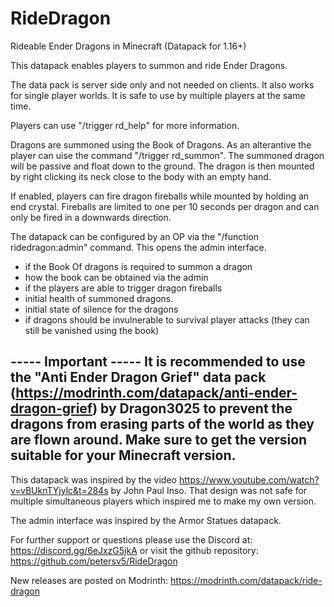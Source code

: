 # RideDragon
Rideable Ender Dragons in Minecraft (Datapack for 1.16+)

This datapack enables players to summon and ride Ender Dragons. 

The data pack is server side only and not needed on clients. It also works for single player worlds.
It is safe to use by multiple players at the same time. 

Players can use "/trigger rd_help" for more information.

Dragons are summoned using the Book of Dragons. As an alterantive the player can uise the command 
"/trigger rd_summon". The summoned dragon will be passive and float down to the ground. The dragon
is then mounted by right clicking its neck close to the body with an empty hand.

If enabled, players can fire dragon fireballs while mounted by holding an end crystal. Fireballs 
are limited to one per 10 seconds per dragon and can only be fired in a downwards direction.

The datapack can be configured by an OP via the "/function ridedragon:admin" command. This opens
the admin interface.
- if the Book Of dragons is required to summon a dragon
- how the book can be obtained via the admin
- if the players are able to trigger dragon fireballs
- initial health of summoned dragons. 
- initial state of silence for the dragons
- if dragons should be invulnerable to survival player attacks (they can still be vanished using the book)


----- Important -----
It is recommended to use the "Anti Ender Dragon Grief" data pack
(https://modrinth.com/datapack/anti-ender-dragon-grief) by Dragon3025 to prevent the dragons from
erasing parts of the world as they are flown around. Make sure to get the version suitable for
your Minecraft version.
---------------------

This datapack was inspired by the video https://www.youtube.com/watch?v=vBUknTYjylc&t=284s by John 
Paul Inso. That design was not safe for multiple simultaneous players which inspired me to make my 
own version.

The admin interface was inspired by the Armor Statues datapack.

For further support or questions please use the Discord at: https://discord.gg/6eJxzG5jkA or
visit the github repository: https://github.com/petersv5/RideDragon

New releases are posted on Modrinth: https://modrinth.com/datapack/ride-dragon
